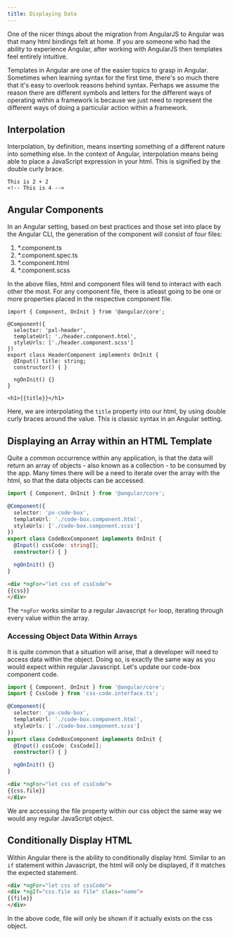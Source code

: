 ```yaml
---
title: Displaying Data
---
```

One of the nicer things about the migration from AngularJS to Angular
was that many html bindings felt at home. If you are someone who had the
ability to experience Angular, after working with AngularJS then
templates feel entirely intuitive.

Templates in Angular are one of the easier topics to grasp in Angular.
Sometimes when learning syntax for the first time, there's so much there
that it's easy to overlook reasons behind syntax. Perhaps we assume the
reason there are different symbols and letters for the different ways of
operating within a framework is because we just need to represent the
different ways of doing a particular action within a framework.

## Interpolation

Interpolation, by definition, means inserting something of a different
nature into something else. In the context of Angular, interpolation
means being able to place a JavaScript expression in your html. This is
signified by the double curly brace.

```{caption="interpolation-example.component.html"}
This is 2 + 2
<!-- This is 4 --> 
```

## Angular Components

In an Angular setting, based on best practices and those set into place
by the Angular CLI, the generation of the component will consist of four
files:

1. \*.component.ts
2. \*.component.spec.ts
3. \*.component.html
4. \*.component.scss

In the above files, html and component files will tend to interact with
each other the most. For any component file, there is atleast going to
be one or more properties placed in the respective component file.

```{caption="header.component.ts"}
import { Component, OnInit } from '@angular/core';

@Component({
  selector: 'pxl-header',
  templateUrl: './header.component.html',
  styleUrls: ['./header.component.scss']
})
export class HeaderComponent implements OnInit {
  @Input() title: string;
  constructor() { }

  ngOnInit() {}
} 
```

```{caption="header.component.html"}
<h1>{{title}}</h1>
```

Here, we are interpolating the `title` property into our html, by using
double curly braces around the value. This is classic syntax in an
Angular setting.

## Displaying an Array within an HTML Template

Quite a common occurrence within any application, is that the data will
return an array of objects - also known as a collection - to be consumed
by the app. Many times there will be a need to iterate over the array
with the html, so that the data objects can be accessed.

```ts
import { Component, OnInit } from '@angular/core';

@Component({
  selector: 'px-code-box',
  templateUrl: './code-box.component.html',
  styleUrls: ['./code-box.component.scss']
})
export class CodeBoxComponent implements OnInit {
  @Input() cssCode: string[];
  constructor() { }

  ngOnInit() {}
} 
```

```html
<div *ngFor="let css of cssCode">
{{css}}
</div>   
```

The `*ngFor` works similar to a regular Javascript `for` loop, iterating
through every value within the array.

### Accessing Object Data Within Arrays

It is quite common that a situation will arise, that a developer will
need to access data within the object. Doing so, is exactly the same way
as you would expect within regular Javascript. Let's update our code-box
component code.

```ts
import { Component, OnInit } from '@angular/core';
import { CssCode } from 'css-code.interface.ts';

@Component({
  selector: 'px-code-box',
  templateUrl: './code-box.component.html',
  styleUrls: ['./code-box.component.scss']
})
export class CodeBoxComponent implements OnInit {
  @Input() cssCode: CssCode[];
  constructor() { }

  ngOnInit() {}
} 
```

```html
<div *ngFor="let css of cssCode">
{{css.file}}
</div>   
```

We are accessing the file property within our css object the same way we
would any regular JavaScript object.

## Conditionally Display HTML

Within Angular there is the ability to conditionally display html.
Similar to an `if` statement within Javascript, the html will only be
displayed, if it matches the expected statement.

```html
<div *ngFor="let css of cssCode">
<div *ngIf="css.file as file" class="name">
{{file}}
</div>   
```

In the above code, file will only be shown if it actually exists on the
css object.
